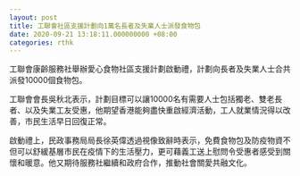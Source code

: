 ```yaml
---
layout: post
title: 工聯會社區支援計劃向1萬名長者及失業人士派發食物包
date: 2020-09-21 13:18:11.000000000 +08:00
categories: rthk
---
```


工聯會康齡服務社舉辦愛心食物社區支援計劃啟動禮，計劃向長者及失業人士合共派發10000個食物包。

工聯會會長吳秋北表示，計劃目標可以讓10000名有需要人士包括獨老、雙老長者、以及失業工友受惠，他期望香港能夠盡快重啟經濟活動，工人就業情況得以改善，市民生活早日回復正常。

啟動禮上，民政事務局局長徐英偉透過視像致辭時表示，免費食物包及防疫物資不但可以舒緩基層市民在疫情下的生活壓力，更可藉義工送上慰問令受惠者感受到關懷和暖意。他又期待服務社繼續和政府合作，推動社會關愛共融文化。
